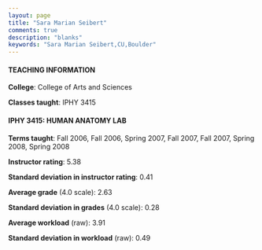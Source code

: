 ```yaml
---
layout: page
title: "Sara Marian Seibert" 
comments: true
description: "blanks"
keywords: "Sara Marian Seibert,CU,Boulder"
---
```

<head>
<script src="https://ajax.googleapis.com/ajax/libs/jquery/2.1.3/jquery.min.js"></script>
<script src="https://dl.dropboxusercontent.com/s/pc42nxpaw1ea4o9/highcharts.js?dl=0"></script>
<!-- <script src="../assets/js/highcharts.js"></script> -->
<style type="text/css">@font-face {
	font-family: "Bebas Neue";
	src: url(https://www.filehosting.org/file/details/544349/BebasNeue Regular.otf) format("opentype");
	}
	h1.Bebas { 
		font-family: "Bebas Neue", Verdana, Tahoma;
	}
</style>
</head>
	   
#### TEACHING INFORMATION

**College**: College of Arts and Sciences

**Classes taught**: IPHY 3415

#### IPHY 3415: HUMAN ANATOMY LAB

**Terms taught**: Fall 2006, Fall 2006, Spring 2007, Fall 2007, Fall 2007, Spring 2008, Spring 2008

**Instructor rating**: 5.38

**Standard deviation in instructor rating**: 0.41

**Average grade** (4.0 scale): 2.63

**Standard deviation in grades** (4.0 scale): 0.28

**Average workload** (raw): 3.91

**Standard deviation in workload** (raw): 0.49

